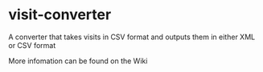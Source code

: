 # visit-converter
A converter that takes visits in CSV format and outputs them in either XML or CSV format

More infomation can be found on the Wiki

